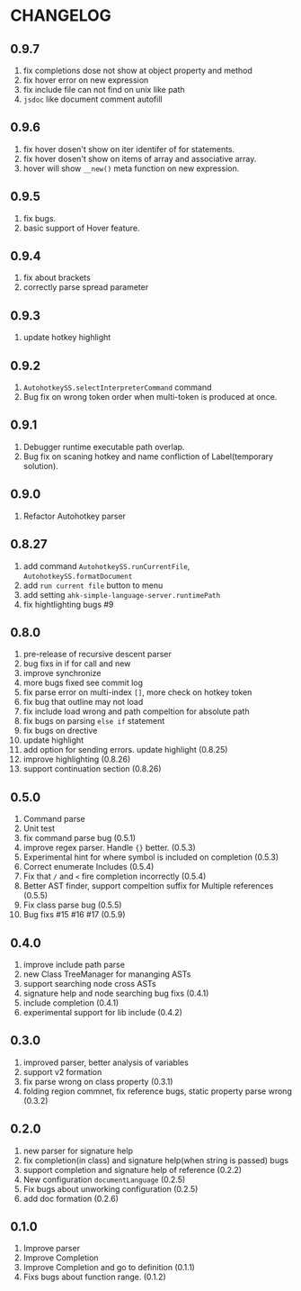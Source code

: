 # CHANGELOG

## 0.9.7

1. fix completions dose not show at object property and method
2. fix hover error on new expression
3. fix include file can not find on unix like path
4. `jsdoc` like document comment autofill

## 0.9.6
1. fix hover dosen't show on iter identifer of for statements.
2. fix hover dosen't show on items of array and associative array.
3. hover will show `__new()` meta function on new expression.

## 0.9.5
1. fix bugs.
2. basic support of Hover feature.

## 0.9.4
1. fix about brackets
2. correctly parse spread parameter

## 0.9.3
1. update hotkey highlight

## 0.9.2
1. `AutohotkeySS.selectInterpreterCommand` command
2. Bug fix on wrong token order when multi-token is produced at once.

## 0.9.1
1. Debugger runtime executable path overlap.
2. Bug fix on scaning hotkey and name confliction of Label(temporary solution).

## 0.9.0
1. Refactor Autohotkey parser

## 0.8.27
1. add command `AutohotkeySS.runCurrentFile`, `AutohotkeySS.formatDocument`
2. add `run current file` button to menu
3. add setting `ahk-simple-language-server.runtimePath`
4. fix hightlighting bugs #9

## 0.8.0
1. pre-release of recursive descent parser
2. bug fixs in if for call and new
3. improve synchronize
4. more bugs fixed see commit log
5. fix parse error on multi-index `[]`, more check on hotkey token
6. fix bug that outline may not load 
7. fix include load wrong and path compeltion for absolute path
8. fix bugs on parsing `else if` statement
9. fix bugs on drective
10. update highlight
11. add option for sending errors. update highlight (0.8.25)
12. improve highlighting (0.8.26)
13. support continuation section (0.8.26)

## 0.5.0

1. Command parse
2. Unit test
3. fix command parse bug (0.5.1)
4. improve regex parser. Handle `{}` better. (0.5.3)
5. Experimental hint for where symbol is included on completion (0.5.3)
6. Correct enumerate Includes (0.5.4)
7. Fix that `/` and `<` fire completion incorrectly (0.5.4)
8. Better AST finder, support compeltion suffix for Multiple references (0.5.5)
9. Fix class parse bug (0.5.5)
10. Bug fixs #15 #16 #17 (0.5.9)

## 0.4.0

1. improve include path parse
2. new Class TreeManager for mananging ASTs
3. support searching node cross ASTs
4. signature help and node searching bug fixs (0.4.1)
5. include completion (0.4.1)
6. experimental support for lib include (0.4.2)

## 0.3.0

1. improved parser, better analysis of variables
2. support v2 formation
3. fix parse wrong on class property (0.3.1)
4. folding region commnet, fix reference bugs, static property parse wrong (0.3.2)

## 0.2.0

1. new parser for signature help
2. fix completion(in class) and signature help(when string is passed) bugs
3. support completion and signature help of reference  (0.2.2)
4. New configuration `documentLanguage` (0.2.5)
5. Fix bugs about unworking configuration (0.2.5)
6. add doc formation (0.2.6)

## 0.1.0

1. Improve parser
2. Improve Completion
3. Improve Completion and go to definition (0.1.1)
4. Fixs bugs about function range. (0.1.2)
